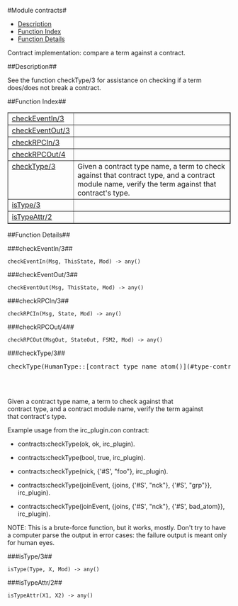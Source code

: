 

#Module contracts#
* [Description](#description)
* [Function Index](#index)
* [Function Details](#functions)


Contract implementation: compare a term against a contract.

<a name="description"></a>

##Description##


See the function checkType/3 for assistance on checking if a term
does/does not break a contract.<a name="index"></a>

##Function Index##


<table width="100%" border="1" cellspacing="0" cellpadding="2" summary="function index"><tr><td valign="top"><a href="#checkEventIn-3">checkEventIn/3</a></td><td></td></tr><tr><td valign="top"><a href="#checkEventOut-3">checkEventOut/3</a></td><td></td></tr><tr><td valign="top"><a href="#checkRPCIn-3">checkRPCIn/3</a></td><td></td></tr><tr><td valign="top"><a href="#checkRPCOut-4">checkRPCOut/4</a></td><td></td></tr><tr><td valign="top"><a href="#checkType-3">checkType/3</a></td><td>Given a contract type name, a term to check against that  
contract type, and a contract module name, verify the term against  
that contract's type.</td></tr><tr><td valign="top"><a href="#isType-3">isType/3</a></td><td></td></tr><tr><td valign="top"><a href="#isTypeAttr-2">isTypeAttr/2</a></td><td></td></tr></table>


<a name="functions"></a>

##Function Details##

<a name="checkEventIn-3"></a>

###checkEventIn/3##




`checkEventIn(Msg, ThisState, Mod) -> any()`

<a name="checkEventOut-3"></a>

###checkEventOut/3##




`checkEventOut(Msg, ThisState, Mod) -> any()`

<a name="checkRPCIn-3"></a>

###checkRPCIn/3##




`checkRPCIn(Msg, State, Mod) -> any()`

<a name="checkRPCOut-4"></a>

###checkRPCOut/4##




`checkRPCOut(MsgOut, StateOut, FSM2, Mod) -> any()`

<a name="checkType-3"></a>

###checkType/3##




<pre>checkType(HumanType::[contract_type_name_atom()](#type-contract_type_name_atom), Term::term(), Mod::[contract_module_name_atom()](#type-contract_module_name_atom)) -&gt; yup | [error_hints_term_only_human_readable_sorry()](#type-error_hints_term_only_human_readable_sorry)</pre>
<br></br>






Given a contract type name, a term to check against that  
contract type, and a contract module name, verify the term against  
that contract's type.

Example usage from the irc_plugin.con contract:

* contracts:checkType(ok, ok, irc_plugin).

* contracts:checkType(bool, true, irc_plugin).

* contracts:checkType(nick, {'#S', "foo"}, irc_plugin).

* contracts:checkType(joinEvent, {joins, {'#S', "nck"}, {'#S', "grp"}}, irc_plugin).

* contracts:checkType(joinEvent, {joins, {'#S', "nck"}, {'#S', bad_atom}}, irc_plugin).



NOTE: This is a brute-force function, but it works, mostly.  Don't
try to have a computer parse the output in error cases: the failure
output is meant only for human eyes.<a name="isType-3"></a>

###isType/3##




`isType(Type, X, Mod) -> any()`

<a name="isTypeAttr-2"></a>

###isTypeAttr/2##




`isTypeAttr(X1, X2) -> any()`

